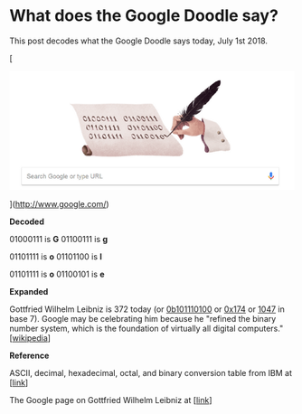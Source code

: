 # What does the Google Doodle say?

This post decodes what the Google Doodle says today, July 1st 2018.

[

![google_doodle](google_doodle.png)

](http://www.google.com/)

**Decoded**

01000111 is **G** 01100111 is **g**

01101111 is **o** 01101100 is **l**

01101111 is **o** 01100101 is **e**

**Expanded**

Gottfried Wilhelm Leibniz is 372 today (or [0b101110100](http://www.google.com/search?q=372+in+binary&oq=372+in+binary&aqs=chrome..69i57j6.2363j0j7&sourceid=chrome&ie=UTF-8) or [0x174](http://www.google.com/search?ei=kwY5W4SnM8uX0gL6qKbQBQ&q=372+in+hex&oq=372+in+hex&gs_l=psy-ab.3...12750.14324.0.14469.9.8.0.0.0.0.0.0..0.0....0...1.1.64.psy-ab..9.0.0....0.zog7kncf8bk) or [1047](http://www.coolmathgames9.com/base/372base10base7.html) in base 7). Google may be celebrating him because he "refined the binary number system, which is the foundation of virtually all digital computers." [[wikipedia](http://en.wikipedia.org/wiki/Gottfried_Wilhelm_Leibniz)\]

**Reference**

ASCII, decimal, hexadecimal, octal, and binary conversion table from IBM at [[link](http://www.ibm.com/support/knowledgecenter/en/ssw_aix_72/com.ibm.aix.networkcomm/conversion_table.htm)\]

The Google page on Gottfried Wilhelm Leibniz at [[link](http://www.google.com/search?site=&q=Gottfried+Wilhelm+Leibniz&oi=ddle&ct=gottfried-wilhelm-leibnizs-372nd-birthday-4525892901535744-l&hl=en&kgmid=/m/0372p&sa=X&ved=0ahUKEwi1lpyZrf7bAhUCM30KHSwPAIUQPQgI&biw=1274&bih=667&dpr=1.25)\]